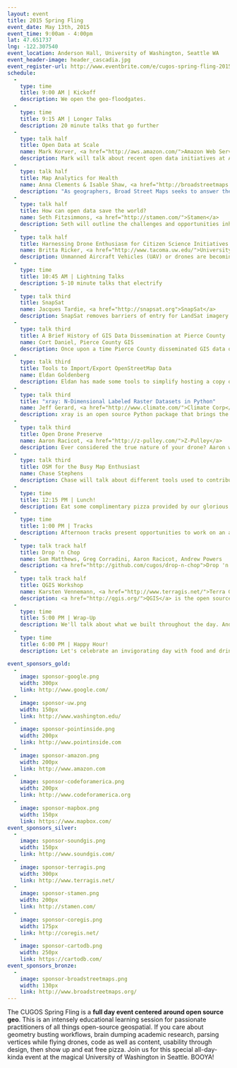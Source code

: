 ```yaml
---
layout: event
title: 2015 Spring Fling
event_date: May 13th, 2015
event_time: 9:00am - 4:00pm
lat: 47.651737
lng: -122.307540
event_location: Anderson Hall, University of Washington, Seattle WA
event_header-image: header_cascadia.jpg
event_register-url: http://www.eventbrite.com/e/cugos-spring-fling-2015-tickets-16426769911
schedule:
  -
    type: time
    title: 9:00 AM | Kickoff
    description: We open the geo-floodgates.
  -
    type: time
    title: 9:15 AM | Longer Talks
    description: 20 minute talks that go further
  -
    type: talk half
    title: Open Data at Scale
    name: Mark Korver, <a href="http://aws.amazon.com/">Amazon Web Services</a>
    description: Mark will talk about recent open data initiatives at AWS. He will show us how to plug Mapserver/GDAL or Geoserver into TBs of data on S3 and run auto scaling group of WMTS servers. We might even get to hear about a project with Mapzen to host OSM vector tiles on S3, another open-data project.
  -
    type: talk half
    title: Map Analytics for Health
    name: Anna Clements & Isable Shaw, <a href="http://broadstreetmaps.org">Broad Street Maps</a>
    description: "As geographers, Broad Street Maps seeks to answer the question: why do things happen where they happen? Maps provide the necessary context and layered analysis to make sense of often incomprehensible data. By combining spatial data with existing health information and using dynamic maps to power analysis, organizations can..."
  -
    type: talk half
    title: How can open data save the world?
    name: Seth Fitzsimmons, <a href="http://stamen.com/">Stamen</a>
    description: Seth will outline the challenges and opportunities inherent in a world where open data is everywhere. He will also show off tools and approaches that allow us to participate in addressing and taking advantage of these, ultimately helping to make the world a better place.  Concrete examples will include HOT, the Raspberry Pi, and the Washington Trails Association.
  -
    type: talk half
    title: Harnessing Drone Enthusiasm for Citizen Science Initiatives
    name: Britta Ricker, <a href="http://www.tacoma.uw.edu/">University of Washington–Tacoma</a>
    description: Unmanned Aircraft Vehicles (UAV) or drones are becoming increasingly accessible to the general public for recreational purposes due to their diminishing costs and improved ease of use. Additionally, there is great enthusiasm and excitement around fly drones primarily for aerial cinematography<a href="https://gist.github.com/powersa/539eed80751353d8408d#harnessing-drone-enthusiasm-for-citizen-science-initiatives">...</a>
  -
    type: time
    title: 10:45 AM | Lightning Talks
    description: 5-10 minute talks that electrify
  -
    type: talk third
    title: SnapSat
    name: Jacques Tardie, <a href="http://snapsat.org">SnapSat</a>
    description: SnapSat removes barriers of entry for LandSat imagery. Select a data, a scene, customize your bands and preview all within the web browser. With a few more clicks, you've got rocking raster data.
  -
    type: talk third
    title: A Brief History of GIS Data Dissemination at Pierce County
    name: Cort Daniel, Pierce County GIS
    description: Once upon a time Pierce County disseminated GIS data on a custom basis. The process used a lot of paper. Over the  years much of the paper needed was reduced, but as of April 2015<a href="https://gist.github.com/powersa/539eed80751353d8408d#a-brief-history-of-gis-data-dissemination-at-pierce-county---abridged">...</a>
  -
    type: talk third
    title: Tools to Import/Export OpenStreetMap Data
    name: Eldan Goldenberg
    description: Eldan has made some tools to simplify hosting a copy of OpenStreetMap data for a region, keeping it up to date and exporting data as needed<a href="https://gist.github.com/powersa/539eed80751353d8408d#simple-tools-to-import-and-export-openstreetmap-data">...</a>
  -
    type: talk third
    title: "xray: N-Dimensional Labeled Raster Datasets in Python"
    name: Jeff Gerard, <a href="http://www.climate.com/">Climate Corp</a>
    description: xray is an open source Python package that brings the labeled data power of Pandas to the physical sciences and spatial analysis, by providing N-dimensional variants of<a href="https://gist.github.com/powersa/539eed80751353d8408d#xray-n-dimensional-labeled-raster-datasets-in-python">...</a>
  -
    type: talk third
    title: Open Drone Preserve
    name: Aaron Racicot, <a href="http://z-pulley.com/">Z-Pulley</a>
    description: Ever considered the true nature of your drone? Aaron will talk about recent efforts to establish a wilderness preserve where he rehabilitates domesticated drones before releasing them into the wild...
  -
    type: talk third
    title: OSM for the Busy Map Enthusiast
    name: Chase Stephens
    description: Chase will talk about different tools used to contribute to OpenStreetMap, from easy to more advanced, and an app he made to help keep Seattle data from getting stale.
  -
    type: time
    title: 12:15 PM | Lunch!
    description: Eat some complimentary pizza provided by our glorious sponsors.
  -
    type: time
    title: 1:00 PM | Tracks
    description: Afternoon tracks present opportunities to work on an array of open source geo projects for all experience levels. Make sure to bring your computer.
  -
    type: talk track half
    title: Drop 'n Chop
    name: Sam Matthews, Greg Corradini, Aaron Racicot, Andrew Powers
    description: <a href="http://github.com/cugos/drop-n-chop">Drop 'n Chop</a> (DNC) is a browser-based GIS powered by Leaflet.js and Turf.js - and a recent hot project in the CUGOS world. This track will involve diving deep into javascript, working on data-first GIS operations, and writing better, more concise GIS language for an application.
  -
    type: talk track half
    title: QGIS Workshop
    name: Karsten Vennemann, <a href="http://www.terragis.net/">Terra GIS</a>
    description: <a href="http://qgis.org/">QGIS</a> is the open source GIS editor that you'll come to love after this track. We will cover installation, standard operations, more advanced examples, and how to make beautiful cartographic outputs with this dynamic tool.
  -
    type: time
    title: 5:00 PM | Wrap-Up
    description: We'll talk about what we built throughout the day. And prepare ourselves for song and drink.
  -
    type: time
    title: 6:00 PM | Happy Hour!
    description: Let's celebrate an invigorating day with food and drink in Seattle's historic U-District

event_sponsors_gold:
  -
    image: sponsor-google.png
    width: 300px
    link: http://www.google.com/
  -
    image: sponsor-uw.png
    width: 150px
    link: http://www.washington.edu/
  -
    image: sponsor-pointinside.png
    width: 200px
    link: http://www.pointinside.com
  -
    image: sponsor-amazon.png
    width: 200px
    link: http://www.amazon.com
  -
    image: sponsor-codeforamerica.png
    width: 200px
    link: http://www.codeforamerica.org
  -
    image: sponsor-mapbox.png
    width: 150px
    link: https://www.mapbox.com/
event_sponsors_silver:
  -
    image: sponsor-soundgis.png
    width: 150px
    link: http://www.soundgis.com/
  -
    image: sponsor-terragis.png
    width: 300px
    link: http://www.terragis.net/
  -
    image: sponsor-stamen.png
    width: 200px
    link: http://stamen.com/
  -
    image: sponsor-coregis.png
    width: 175px
    link: http://coregis.net/
  -
    image: sponsor-cartodb.png
    width: 250px
    link: https://cartodb.com/
event_sponsors_bronze:
  -
    image: sponsor-broadstreetmaps.png
    width: 130px
    link: http://www.broadstreetmaps.org/
---
```


The CUGOS Spring Fling is a **full day event centered around open source geo**. This is an intensely educational learning session for passionate practitioners of all things open-source geospatial. If you care about geometry busting workflows, brain dumping academic research, parsing vertices while flying drones, code as well as content, usability through design, then show up and eat free pizza. Join us for this special all-day-kinda event at the magical University of Washington in Seattle. BOOYA!
